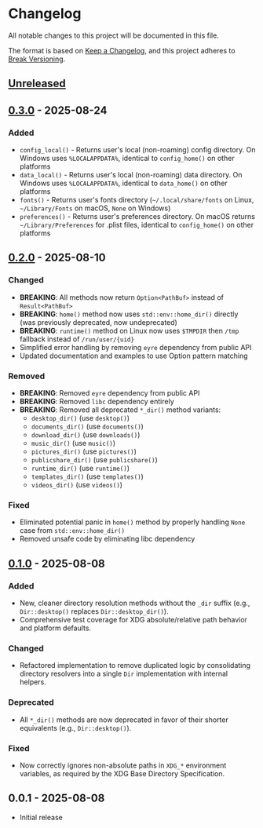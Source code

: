 # Changelog

All notable changes to this project will be documented in this file.

The format is based on [Keep a Changelog], and this project adheres to [Break Versioning].

## [Unreleased]

## [0.3.0] - 2025-08-24

### Added

* `config_local()` - Returns user's local (non-roaming) config directory. On Windows uses `%LOCALAPPDATA%`, identical
  to `config_home()` on other platforms
* `data_local()` - Returns user's local (non-roaming) data directory. On Windows uses `%LOCALAPPDATA%`, identical to
  `data_home()` on other platforms
* `fonts()` - Returns user's fonts directory
  (`~/.local/share/fonts` on Linux, `~/Library/Fonts` on macOS, `None` on Windows)
* `preferences()` - Returns user's preferences directory. On macOS returns `~/Library/Preferences` for .plist files,
  identical to `config_home()` on other platforms

## [0.2.0] - 2025-08-10

### Changed

* **BREAKING**: All methods now return `Option<PathBuf>` instead of `Result<PathBuf>`
* **BREAKING**: `home()` method now uses `std::env::home_dir()` directly (was previously deprecated, now undeprecated)
* **BREAKING**: `runtime()` method on Linux now uses `$TMPDIR` then `/tmp` fallback instead of `/run/user/{uid}`
* Simplified error handling by removing `eyre` dependency from public API
* Updated documentation and examples to use Option pattern matching

### Removed

* **BREAKING**: Removed `eyre` dependency from public API
* **BREAKING**: Removed `libc` dependency entirely
* **BREAKING**: Removed all deprecated `*_dir()` method variants:
  * `desktop_dir()` (use `desktop()`)
  * `documents_dir()` (use `documents()`)
  * `download_dir()` (use `downloads()`)
  * `music_dir()` (use `music()`)
  * `pictures_dir()` (use `pictures()`)
  * `publicshare_dir()` (use `publicshare()`)
  * `runtime_dir()` (use `runtime()`)
  * `templates_dir()` (use `templates()`)
  * `videos_dir()` (use `videos()`)

### Fixed

* Eliminated potential panic in `home()` method by properly handling `None` case from `std::env::home_dir()`
* Removed unsafe code by eliminating libc dependency

## [0.1.0] - 2025-08-08

### Added

* New, cleaner directory resolution methods without the `_dir` suffix
  (e.g., `Dir::desktop()` replaces `Dir::desktop_dir()`).
* Comprehensive test coverage for XDG absolute/relative path behavior and platform defaults.

### Changed

* Refactored implementation to remove duplicated logic by consolidating directory resolvers into a single `Dir`
  implementation with internal helpers.

### Deprecated

* All `*_dir()` methods are now deprecated in favor of their shorter equivalents (e.g., `Dir::desktop()`).

### Fixed

* Now correctly ignores non-absolute paths in `XDG_*` environment variables, as required by the XDG Base Directory
  Specification.

## 0.0.1 - 2025-08-08

* Initial release

[Keep a Changelog]: https://keepachangelog.com/en/1.0.0/
[Break Versioning]: https://www.taoensso.com/break-versioning

<!-- versions -->

[Unreleased]: https://github.com/aaronmallen/dir_spec/compare/0.3.0...HEAD
[0.3.0]: https://github.com/aaronmallen/dir_spec/compare/0.2.0...0.3.0
[0.2.0]: https://github.com/aaronmallen/dir_spec/compare/0.1.0...0.2.0
[0.1.0]: https://github.com/aaronmallen/dir_spec/compare/0.0.1...0.1.0
